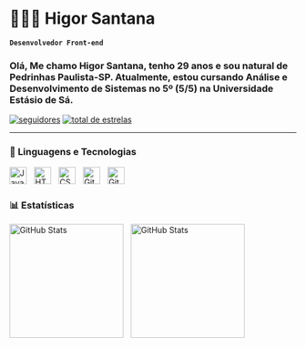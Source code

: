 # 🧑🏻‍💻 Higor Santana

**`Desenvolvedor Front-end`**

### Olá, Me chamo Higor Santana, tenho 29 anos e sou natural de Pedrinhas Paulista-SP. Atualmente, estou cursando Análise e Desenvolvimento de Sistemas no 5º (5/5) na Universidade Estásio de Sá.

  <p>
 <a href="https://github.com/Higorsantana96?tab=followers">
         <img 
         alt="seguidores" title="Me siga no Github" src="https://custom-icon-badges.demolab.com/github/followers/Higorsantana96?color=236ad3&labelColor=1155ba&style=for-the-badge&logo=github&label=seguidores&logoColor=white"/></a>
      <a href="https://github.com/Higorsantana96?tab=repositories&sort=stargazers">
         <img 
         alt="total de estrelas" title="Total de estrelas no GitHub" src="https://custom-icon-badges.demolab.com/github/stars/Higorsantana96?color=55960c&style=for-the-badge&labelColor=488207&logo=star&label=estrelas"/></a>
   </p>
 
 ---
 
 ### 🤖 Linguagens e Tecnologias

<img align="left" alt="JavaScript" width="30px" style="padding-right:10px;" src="https://cdn.jsdelivr.net/gh/devicons/devicon/icons/javascript/javascript-plain.svg" />
<img align="left" alt="HTML" width="30px" style="padding-right:10px;" src="https://cdn.jsdelivr.net/gh/devicons/devicon/icons/html5/html5-plain.svg" />
<img align="left" alt="CSS" width="30px" style="padding-right:10px;" src="https://cdn.jsdelivr.net/gh/devicons/devicon/icons/css3/css3-plain.svg" />
<img align="left" alt="Git" width="30px" style="padding-right:10px;" src="https://cdn.jsdelivr.net/gh/devicons/devicon/icons/git/git-original.svg" />
<img align="left" alt="GitHub" width="30px" style="padding-right:10px;" src="https://cdn.jsdelivr.net/gh/devicons/devicon/icons/github/github-original.svg" />

<br/>
<br/>



### 📊 Estatísticas

 <p>
   <img 
     align="left" 
     alt="GitHub Stats" 
     height="200" 
     style="padding-right: 10px;" 
     src="https://github-readme-stats.vercel.app/api?username=Higorsantana96&show_icons=true&theme=tokyonight&include_all_commits=true&locale=pt-br" 
   />
 
 <img 
       align="left" 
       alt="GitHub Stats" 
       height="200" 
       src="https://github-readme-stats.vercel.app/api/top-langs/?username=higorsantana96&theme=tokyonight&layout=compact&custom_title=Tecnologias&langs_count=9" 
   />

 </p>
